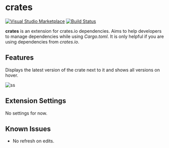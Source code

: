 # crates

[![Visual Studio Marketplace](https://img.shields.io/vscode-marketplace/v/serayuzgur.crates.svg)](https://github.com/serayuzgur/crates)
[![Build Status](https://travis-ci.org/serayuzgur/crates.svg?branch=master)](https://travis-ci.org/serayuzgur/crates)

**crates** is an extension for crates.io dependencies. Aims to help developers to manage dependencies while using _Cargo.toml_. It is only helpful if you are using dependencies from _crates.io_.

## Features

Displays the latest version of the crate next to it and shows all versions on hover.

![ss](https://github.com/serayuzgur/crates/raw/master/feature.gif)

## Extension Settings

No settings for now.

## Known Issues

* No refresh on edits.